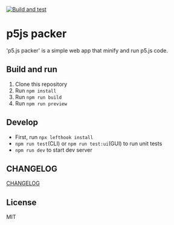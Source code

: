 [![Build and test](https://github.com/DBC-Works/p5js-packer/actions/workflows/build-and-test.yml/badge.svg)](https://github.com/DBC-Works/p5js-packer/actions/workflows/build-and-test.yml)

# p5js packer

'p5.js packer' is a simple web app that minify and run p5.js code.

## Build and run

1. Clone this repository
2. Run `npm install`
3. Run `npm run build`
4. Run `npm run preview`

## Develop

- First, run `npx lefthook install`
- `npm run test`(CLI) or `npm run test:ui`(GUI) to run unit tests
- `npm run dev` to start dev server

## CHANGELOG

[CHANGELOG](CHANGELOG.md)

## License

MIT
